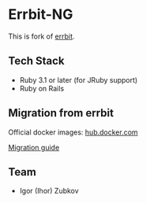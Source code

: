# Errbit-NG

This is fork of [errbit](https://github.com/errbit/errbit).

## Tech Stack

* Ruby 3.1 or later (for JRuby support)
* Ruby on Rails

## Migration from errbit

Official docker images: [hub.docker.com](https://hub.docker.com/r/biow0lf/errbit-ng)

[Migration guide](MIGRATION.md)

## Team

* Igor (Ihor) Zubkov
